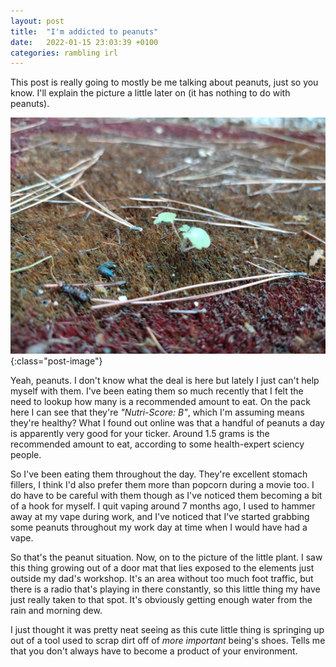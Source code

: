 ```yaml
---
layout: post
title:  "I'm addicted to peanuts"
date:   2022-01-15 23:03:39 +0100
categories: rambling irl
---
```


This post is really going to mostly be me talking about peanuts, just so you know. I'll explain the picture a little later on (it has nothing to do with peanuts).

![A tiny plant](/img/plant-1.jpg){:class="post-image"}

Yeah, peanuts. I don't know what the deal is here but lately I just can't help myself with them. I've been eating them so much recently that I felt the need to lookup how many is a recommended amount to eat. On the pack here I can see that they're _"Nutri-Score: B"_, which I'm assuming means they're healthy? What I found out online was that a handful of peanuts a day is apparently very good for your ticker. Around 1.5 grams is the recommended amount to eat, according to some health-expert sciency people.

So I've been eating them throughout the day. They're excellent stomach fillers, I think I'd also prefer them more than popcorn during a movie too. I do have to be careful with them though as I've noticed them becoming a bit of a hook for myself. I quit vaping around 7 months ago, I used to hammer away at my vape during work, and I've noticed that I've started grabbing some peanuts throughout my work day at time when I would have had a vape.

So that's the peanut situation. Now, on to the picture of the little plant. I saw this thing growing out of a door mat that lies exposed to the elements just outside my dad's workshop. It's an area without too much foot traffic, but there is a radio that's playing in there constantly, so this little thing my have just really taken to that spot. It's obviously getting enough water from the rain and morning dew. 

I just thought it was pretty neat seeing as this cute little thing is springing up out of a tool used to scrap dirt off of _more important_ being's shoes. Tells me that you don't always have to become a product of your environment.  
